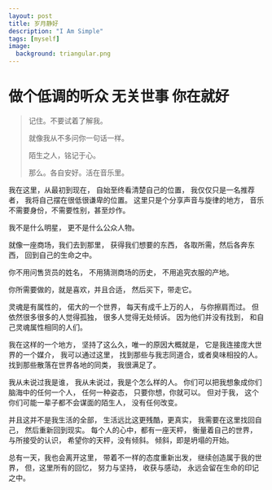 ```yaml
---
layout: post
title: 岁月静好
description: "I Am Simple"
tags: [myself]
image:
  background: triangular.png
---
```





# 做个低调的听众 无关世事 你在就好 #
> 记住。不要试着了解我。
> 
> 就像我从不多问你一句话一样。
> 
> 陌生之人，铭记于心。
> 
> 那么。各自安好。活在音乐里。


我在这里，从最初到现在，
自始至终看清楚自己的位置，
我仅仅只是一名推荐者，
我将自己摆在很低很谦卑的位置。
这里只是个分享声音与旋律的地方，
音乐不需要身份，不需要性别，甚至炒作。

我不是什么明星，
更不是什么公众人物。

就像一座商场，我们去到那里，
获得我们想要的东西，
各取所需，然后各奔东西，
回到自己的生命之中。

你不用问售货员的姓名，
不用猜测商场的历史，
不用追究衣服的产地。

你所需要做的，就是喜欢，并且合适，
然后买下，带走它。


灵魂是有属性的，
偌大的一个世界，
每天有成千上万的人，
与你擦肩而过。
但依然很多很多的人觉得孤独，
很多人觉得无处倾诉。
因为他们并没有找到，
和自己灵魂属性相同的人们。

我在这样的一个地方，
坚持了这么久，唯一的原因大概就是，
它是我连接庞大世界的一个媒介，
我可以通过这里，
找到那些与我志同道合，或者臭味相投的人。
找到那些散落在世界各地的同类，
我很满足了。

我从未说过我是谁，
我从未说过，我是个怎么样的人。
你们可以把我想象成你们脑海中的任何一个人，
任何一种姿态，
只要你想，你就可以。
但对于我，
这个你们可能一辈子都不会谋面的陌生人，
没有任何改变。

并且这并不是我生活的全部，
生活远比这更残酷，更真实，
我需要在这里找回自己，
然后重新回到现实。
每个人的心中，都有一座天枰，
衡量着自己的世界，
与所接受的认识，
希望你的天枰，没有倾斜。
倾斜，即是坍塌的开始。

总有一天，我也会离开这里，
带着不一样的态度重新出发，
继续创造属于我的世界，
但，这里所有的回忆，
努力与坚持，
收获与感动，
永远会留在生命的印记之中。





